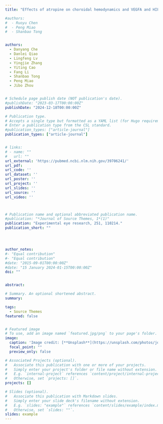 ```yaml
---
title: "Effects of atropine on choroidal hemodynamics and VEGFA and HIF-1α expression in form-deprivation myopia guinea pigs"

#authors:
#  - Ruoyu Chen
#  - Peng Miao
#  - Shanbao Tong


authors:
  - Danyang Che
  - Danlei Qiao
  - Lingfeng Lv
  - Yingjie Zhang
  - Yiting Cao
  - Fang Li
  - Shanbao Tong
  - Peng Miao
  - Jibo Zhou


# Schedule page publish date (NOT publication's date).
#publishDate: "2023-03-17T00:00:00Z"
publishDate: "2024-12-18T00:00:00Z"

# Publication type.
# Accepts a single type but formatted as a YAML list (for Hugo requirements).
# Enter a publication type from the CSL standard.
#publication_types: ["article-journal"]
publication_types: ["article-journal"]


# links:
# - name: ""
#   url: ""
url_external: 'https://pubmed.ncbi.nlm.nih.gov/39706241/'
url_pdf:
url_code: ''
url_dataset: ''
url_poster: ''
url_project: ''
url_slides: ''
url_source: ''
url_video: ''



# Publication name and optional abbreviated publication name.
#publication: "*Journal of Source Themes, 1*(1)"
publication: "Experimental eye research, 251, 110214."
publication_short: ""




author_notes:
#- "Equal contribution"
#- "Equal contribution"
#date: "2015-09-01T00:00:00Z"
#date: "15 January 2024-01-15T00:00:00Z"
doi: ""


abstract: 

# Summary. An optional shortened abstract.
summary: 

tags:
  - Source Themes
featured: false


# Featured image
# To use, add an image named `featured.jpg/png` to your page's folder. 
image:
  caption: 'Image credit: [**Unsplash**](https://unsplash.com/photos/jdD8gXaTZsc)'
  focal_point: ""
  preview_only: false

# Associated Projects (optional).
#   Associate this publication with one or more of your projects.
#   Simply enter your project's folder or file name without extension.
#   E.g. `internal-project` references `content/project/internal-project/index.md`.
#   Otherwise, set `projects: []`.
projects: []

# Slides (optional).
#   Associate this publication with Markdown slides.
#   Simply enter your slide deck's filename without extension.
#   E.g. `slides: "example"` references `content/slides/example/index.md`.
#   Otherwise, set `slides: ""`.
slides: example
---
```

